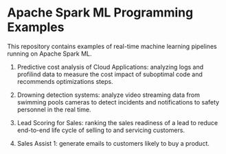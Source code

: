 # Apache Spark ML Programming Examples
This repository contains examples of real-time machine learning pipelines running on Apache Spark ML.

1. Predictive cost analysis of Cloud Applications: analyzing logs and profilind data to measure the cost impact of suboptimal code and recommends optimizations steps.

2. Drowning detection systems: analyze video streaming data from swimming pools cameras to detect incidents and notifications to safety personnel in the real time.

3. Lead Scoring for Sales: ranking the sales readiness of a lead to reduce end-to-end life cycle of selling to and servicing customers. 

4. Sales Assist 1: generate emails to customers likely to buy a product.
